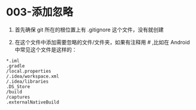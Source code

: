 # 003-添加忽略

1. 首先确保 git 所在的根位置上有 .gitignore 这个文件，没有就创建

2. 在这个文件中添加需要忽略的文件/文件夹，如果有注释用 # ,比如在 Android 中常见这个文件是这样的：
```
*.iml
.gradle
/local.properties
/.idea/workspace.xml
/.idea/libraries
.DS_Store
/build
/captures
.externalNativeBuild
```
